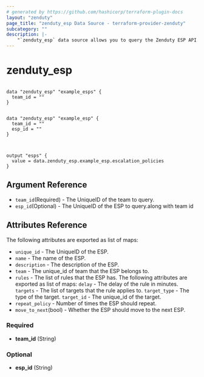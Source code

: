 ```yaml
---
# generated by https://github.com/hashicorp/terraform-plugin-docs
layout: "zenduty"
page_title: "zenduty_esp Data Source - terraform-provider-zenduty"
subcategory: ""
description: |-
    "`zenduty_esp` data source allows you to query the Zenduty ESP API."
---
```


# zenduty_esp 

```hcl

data "zenduty_esp" "example_esps" {
  team_id = ""
}

```


```hcl

data "zenduty_esp" "example_esp" {
  team_id = ""
  esp_id = ""
}


```

```hcl

output "esps" {
  value = data.zenduty_esp.example_esp.escalation_policies
}

```

## Argument Reference

* `team_id`(Required) - The UniqueID of the team to query.
* `esp_id`(Optional) - The UniqueID of the ESP to query.along with team id
<!-- schema generated by tfplugindocs -->

## Attributes Reference
The following attributes are exported as list of maps:

* `unique_id` - The UniqueID of the ESP.
* `name` - The name of the ESP.
* `description` - The description of the ESP.
* `team` - The unique_id of team that the ESP belongs to.
* `rules` - The list of rules that the ESP has.
    The following attributes are exported as list of maps:
    `delay` - The delay of the rule in minutes.
    `targets` - The list of targets that the rule applies to.
        `target_type` - The type of the target.
        `target_id` - The unique_id of the target.
* `repeat_policy` - Number of times the ESP should repeat.
* `move_to_next`(bool) - Whether the ESP should move to the next ESP.

  




### Required

- **team_id** (String)

### Optional

- **esp_id** (String)


